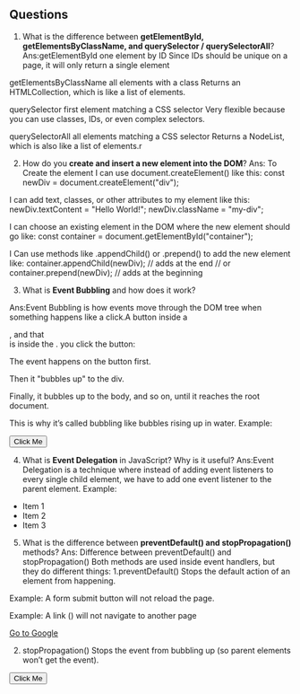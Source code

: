 ## Questions

1. What is the difference between **getElementById, getElementsByClassName, and querySelector / querySelectorAll**?
Ans:getElementById  one element by ID
Since IDs should be unique on a page, it will only return a single element

getElementsByClassName all elements with a class
Returns an HTMLCollection, which is like a list of elements.

querySelector  first element matching a CSS selector
Very flexible because you can use classes, IDs, or even complex selectors.

querySelectorAll  all elements matching a CSS selector
Returns a NodeList, which is also like a list of elements.r

2. How do you **create and insert a new element into the DOM**?
Ans: To Create the element I can use document.createElement() like this:
const newDiv = document.createElement("div");

I can add text, classes, or other attributes to my element like this:
newDiv.textContent = "Hello World!";
newDiv.className = "my-div";

I can choose an existing element in the DOM where the new element should go like: 
const container = document.getElementById("container");

I Can use methods like .appendChild() or .prepend() to add the new element like:
container.appendChild(newDiv); // adds at the end
// or
container.prepend(newDiv); // adds at the beginning

3. What is **Event Bubbling** and how does it work?

Ans:Event Bubbling is how events move through the DOM tree when something happens like a click.A button inside a <div>, and that <div> is inside the <body>.
you click the button:

The event happens on the button first.

Then it "bubbles up" to the div.

Finally, it bubbles up to the body, and so on, until it reaches the root document.

This is why it’s called bubbling like bubbles rising up in water.
Example:
<body>
  <div id="parent">
    <button id="child">Click Me</button>
  </div>

  <script>
    document.getElementById("child").addEventListener("click", () => {
      console.log("Button clicked!");
    });

    document.getElementById("parent").addEventListener("click", () => {
      console.log("Div clicked!");
    });

    document.body.addEventListener("click", () => {
      console.log("Body clicked!");
    });
  </script>
</body>




4. What is **Event Delegation** in JavaScript? Why is it useful?
Ans:Event Delegation is a technique where instead of adding event listeners to every single child element, we have to add one event listener to the parent element.
Example:
<ul id="myList">
  <li>Item 1</li>
  <li>Item 2</li>
  <li>Item 3</li>
</ul>

<script>
  document.getElementById("myList").addEventListener("click", (event) => {
    if (event.target.tagName === "LI") {
      console.log("You clicked:", event.target.textContent);
    }
  });
</script>


5. What is the difference between **preventDefault() and stopPropagation()** methods?
Ans: Difference between preventDefault() and stopPropagation()
Both methods are used inside event handlers, but they do different things:
1.preventDefault()
Stops the default action of an element from happening.

Example: A form submit button will not reload the page.

Example: A link (<a>) will not navigate to another page

<a href="https://google.com" id="myLink">Go to Google</a>

<script>
  document.getElementById("myLink").addEventListener("click", (event) => {
    event.preventDefault(); 
    console.log("Default action prevented!");
  });
</script>
2. stopPropagation()
Stops the event from bubbling up (so parent elements won’t get the event).
<div id="parent">
  <button id="child">Click Me</button>
</div>

<script>
  document.getElementById("child").addEventListener("click", (event) => {
    event.stopPropagation(); // stops bubbling
    console.log("Button clicked only!");
  });

  document.getElementById("parent").addEventListener("click", () => {
    console.log("Parent clicked!");
  });
</script>

